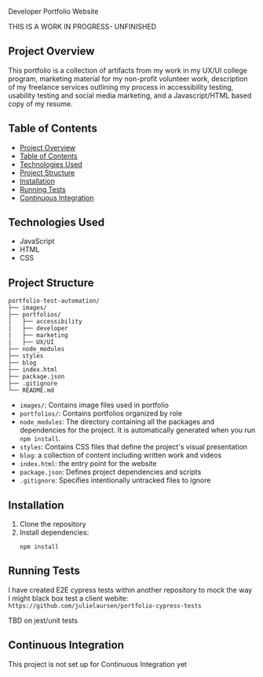 Developer Portfolio Website

THIS IS A WORK IN PROGRESS- UNFINISHED

## Project Overview

This portfolio is a collection of artifacts from my work in my UX/UI college program, marketing material for my non-profit volunteer work, description of my freelance services outlining my process in accessibility testing, usability testing and social media marketing, and a Javascript/HTML based copy of my resume.

## Table of Contents

- [Project Overview](#project-overview)
- [Table of Contents](#table-of-contents)
- [Technologies Used](#technologies-used)
- [Project Structure](#project-structure)
- [Installation](#installation)
- [Running Tests](#running-tests)
- [Continuous Integration](#continuous-integration)

## Technologies Used

- JavaScript
- HTML
- CSS

## Project Structure

```
portfolio-test-automation/
├── images/
├── portfolios/
│   ├── accessibility
|   ├── developer
|   ├── marketing
|   ├── UX/UI
├── node_modules
├── styles
├── blog
├── index.html
├── package.json
├── .gitignore
└── README.md
```

- `images/`: Contains image files used in portfolio
- `portfolios/`: Contains portfolios organized by role
- `node_modules`: The directory containing all the packages and dependencies for the project. It is automatically generated when you run `npm install`.
- `styles`: Contains CSS files that define the project's visual presentation
- `blog`: a collection of content including written work and videos
- `index.html`: the entry point for the website
- `package.json`: Defines project dependencies and scripts
- `.gitignore`: Specifies intentionally untracked files to ignore

## Installation

1. Clone the repository
2. Install dependencies:
   ```
   npm install
   ```

## Running Tests

I have created E2E cypress tests within another repository to mock the way I might black box test a client webite: `https://github.com/julielaursen/portfolio-cypress-tests`

TBD on jest/unit tests

## Continuous Integration

This project is not set up for Continuous Integration yet
